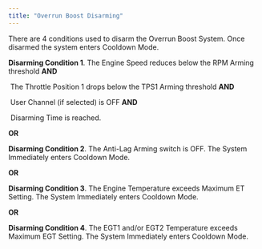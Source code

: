 ```yaml
---
title: "Overrun Boost Disarming"
---
```


There are 4 conditions used to disarm the Overrun Boost System. Once disarmed the system enters Cooldown Mode.


**Disarming Condition 1**. The Engine Speed reduces below the RPM Arming threshold **AND**&nbsp;

&nbsp;The Throttle Position 1 drops below the TPS1 Arming threshold **AND**&nbsp;

&nbsp;User Channel (if selected) is OFF **AND**

**&nbsp;**&#8202;Disarming Time is reached.

**OR**

**Disarming Condition 2**. The Anti-Lag Arming switch is OFF. The System Immediately enters Cooldown Mode.

**OR**

**Disarming Condition 3**. The Engine Temperature exceeds Maximum ET Setting. The System Immediately enters Cooldown Mode.

**OR**

**Disarming Condition 4**. The EGT1 and/or EGT2 Temperature exceeds Maximum EGT Setting. The System Immediately enters Cooldown Mode.
